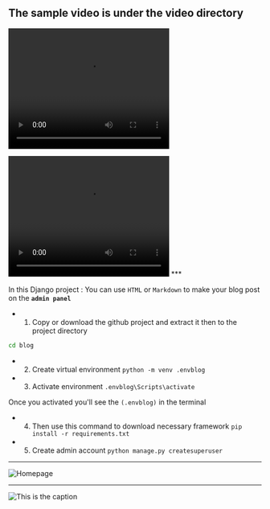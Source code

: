 ## The sample video is under the video directory

<video src="video/video.mp4" width="320" height="240" controls title="Title"></video>

<video width="320" height="240" controls>
<source src="video/video.mp4" type="video/mp4">
</video>
***

In this Django project
    : You can use `HTML` or `Markdown` to make your blog post on the **`admin panel`**

- 1. Copy or download the github project and extract it then to the project directory
```sh
cd blog
```
- 2. Create virtual environment
```python -m venv .envblog```

- 3. Activate environment
```.envblog\Scripts\activate```

Once you activated you'll see the `(.envblog)` in the terminal

- 4. Then use this command to download necessary framework
```pip install -r requirements.txt```

- 5. Create admin account
```python manage.py createsuperuser```

---

![Homepage](video/homepage.PNG)

---

![This is the caption](video/admin.PNG)
